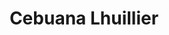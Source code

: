 ---
title: "Cebuana Lhuillier"
url: /manila/cebuana-lhuillier-juan-luna-street/
shop: pawnbroker
---